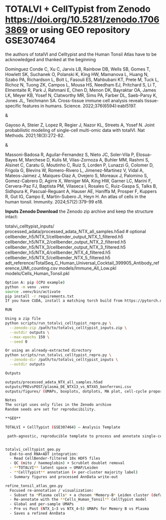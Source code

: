 
# TOTALVI + CellTypist from Zenodo https://doi.org/10.5281/zenodo.17063869 or using GEO repository GSE307464

the authors of totalVI and Celltypist and the Human Tonsil Atlas have to be acknowledged and thanked at the beginning

Dominguez Conde C, Xu C, Jarvis LB, Rainbow DB, Wells SB, Gomes T, Howlett SK, Suchanek O, Polanski K, King HW, Mamanova L, Huang N, Szabo PA, Richardson L, Bolt L, Fasouli ES, Mahbubani KT, Prete M, Tuck L, Richoz N, Tuong ZK, Campos L, Mousa HS, Needham EJ, Pritchard S, Li T, Elmentaite R, Park J, Rahmani E, Chen D, Menon DK, Bayraktar OA, James LK, Meyer KB, Yosef N, Clatworthy MR, Sims PA, Farber DL, Saeb-Parsy K, Jones JL, Teichmann SA. Cross-tissue immune cell analysis reveals tissue-specific features in humans. Science. 2022;376(6594):eabl5197.


&

Gayoso A, Steier Z, Lopez R, Regier J, Nazor KL, Streets A, Yosef N. Joint probabilistic modeling of single-cell multi-omic data with totalVI. Nat Methods. 2021;18(3):272-82.

&

Massoni-Badosa R, Aguilar-Fernandez S, Nieto JC, Soler-Vila P, Elosua-Bayes M, Marchese D, Kulis M, Vilas-Zornoza A, Buhler MM, Rashmi S, Alsinet C, Caratu G, Moutinho C, Ruiz S, Lorden P, Lunazzi G, Colomer D, Frigola G, Blevins W, Romero-Rivero L, Jimenez-Martinez V, Vidal A, Mateos-Jaimez J, Maiques-Diaz A, Ovejero S, Moreaux J, Palomino S, Gomez-Cabrero D, Agirre X, Weniger MA, King HW, Garner LC, Marini F, Cervera-Paz FJ, Baptista PM, Vilaseca I, Rosales C, Ruiz-Gaspa S, Talks B, Sidhpura K, Pascual-Reguant A, Hauser AE, Haniffa M, Prosper F, Kuppers R, Gut IG, Campo E, Martin-Subero JI, Heyn H. An atlas of cells in the human tonsil. Immunity. 2024;57(2):379-99 e18.


**Inputs Zenodo Download** 
the Zenodo zip archive and keep the structure intact:

totalvi_celltypist_inputs/
processed_adata/processed_adata_NTX_all_samples.h5ad # optional
cellbender_h5/NTX_1/cellbender_output_NTX_1_filtered.h5
cellbender_h5/NTX_2/cellbender_output_NTX_2_filtered.h5
cellbender_h5/NTX_3/cellbender_output_NTX_3_filtered.h5
cellbender_h5/NTX_4/cellbender_NTX_4_filtered.h5
cellbender_h5/NTX_5/cellbender_NTX_5_filtered.h5
adt_reference/TotalSeq_C_Human_Universal_Cocktail_399905_Antibody_reference_UMI_counting.csv
models/Immune_All_Low.pkl
models/Cells_Human_Tonsil.pkl


```bash
Option A: pip (CPU example)
python -m venv .venv
source .venv/bin/activate
pip install -r requirements.txt
If you have CUDA, install a matching torch build from https://pytorch.org/get-started/locally/

RUN

Using a zip file
python scripts/run_totalvi_celltypist_repro.py \
  --zenodo-zip /path/to/totalvi_celltypist_inputs.zip \
  --outdir outputs \
  --max-epochs 150 \
  --seed 0

Or using an already-extracted directory
python scripts/run_totalvi_celltypist_repro.py \
  --zenodo-dir /path/to/totalvi_celltypist_inputs \
  --outdir outputs

Outputs

outputs/processed_adata_NTX_all_samples.h5ad
outputs/PREvsPOST/plasma_DE_NTX13_vs_NTX45_bonferroni.csv
outputs/figures/ (UMAPs, boxplots, dotplots, MA plot, cell-cycle proportions)

Notes
The script uses only files in the Zenodo archive 
Random seeds are set for reproducibility.

**GEO**

TOTALVI + CellTypist (GSE307464) — Analysis Template

 path‑agnostic, reproducible template to process and annotate single‑cell 5′ GEX + CITE‑seq data forGEO: **GSE307464**


totalvi_celltypist_geo.py
  End‑to‑end RNA+ADT integration:
  - Read CellBender‑filtered 10x HDF5 files
  - QC (mito / haemoglobin) + Scrublet doublet removal
  - **TOTALVI** latent space → UMAP/Leiden
  - **CellTypist** annotation (+ per‑cluster majority label)
  - Summary figures and processed AnnData write‑out

refine_tonsil_atlas_geo.py  
  Focused re‑annotation / visualization:
  - Subset to *Plasma cells* + a chosen *Memory‑B* Leiden cluster (default: `5`)
  - Re‑annotate with the **Cells_Human_Tonsil** CellTypist model
  - Global and per‑sample UMAPs
  - Pre vs Post (NTX_1–3 vs NTX_4–5) UMAPs for Memory B vs Plasma
  - Saves a refined AnnData


